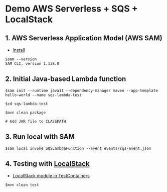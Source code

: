 # Demo AWS Serverless + SQS + LocalStack

## 1. AWS Serverless Application Model (AWS SAM)
* [Install](https://docs.aws.amazon.com/serverless-application-model/latest/developerguide/install-sam-cli.html)

```
$sam --version
SAM CLI, version 1.138.0
```

## 2. Initial Java-based Lambda function
```
$sam init --runtime java11 --dependency-manager maven --app-template hello-world --name sqs-lambda-test

$cd sqs-lambda-test

$mvn clean package

# Add JAR file to CLASSPATH
```

## 3. Run local with SAM

```
$sam local invoke SQSLambdaFunction --event events/sqs-event.json
```

## 4. Testing with [LocalStack](https://www.localstack.cloud/)
* [LocalStack module in TestContainers](https://java.testcontainers.org/modules/localstack/)
```
$mvn clean test
```

